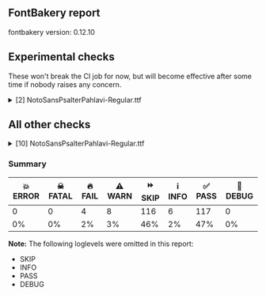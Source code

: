## FontBakery report

fontbakery version: 0.12.10



## Experimental checks

These won't break the CI job for now, but will become effective after some time if nobody raises any concern.


<details><summary>[2] NotoSansPsalterPahlavi-Regular.ttf</summary>
<div>
<details>
    <summary>🔥 <b>FAIL</b> Check tabular widths don't have kerning. <a href="https://fontbakery.readthedocs.io/en/stable/fontbakery/checks/universal.html#"></a></summary>
    <div>







* 🔥 **FAIL** <p>Kerning between uni00A0 and zero is 1, should be 0</p>
 [code: has-tabular-kerning]



* 🔥 **FAIL** <p>Kerning between zero and uni00A0 is 1, should be 0</p>
 [code: has-tabular-kerning]



* 🔥 **FAIL** <p>Kerning between uni00A0 and one is 1, should be 0</p>
 [code: has-tabular-kerning]



* 🔥 **FAIL** <p>Kerning between one and uni00A0 is 1, should be 0</p>
 [code: has-tabular-kerning]



* 🔥 **FAIL** <p>Kerning between uni00A0 and two is 1, should be 0</p>
 [code: has-tabular-kerning]



* 🔥 **FAIL** <p>Kerning between two and uni00A0 is 1, should be 0</p>
 [code: has-tabular-kerning]



* 🔥 **FAIL** <p>Kerning between uni00A0 and three is 1, should be 0</p>
 [code: has-tabular-kerning]



* 🔥 **FAIL** <p>Kerning between three and uni00A0 is 1, should be 0</p>
 [code: has-tabular-kerning]



* 🔥 **FAIL** <p>Kerning between uni00A0 and four is 1, should be 0</p>
 [code: has-tabular-kerning]



* 🔥 **FAIL** <p>Kerning between four and uni00A0 is 1, should be 0</p>
 [code: has-tabular-kerning]



* 🔥 **FAIL** <p>Kerning between uni00A0 and five is 1, should be 0</p>
 [code: has-tabular-kerning]



* 🔥 **FAIL** <p>Kerning between five and uni00A0 is 1, should be 0</p>
 [code: has-tabular-kerning]



* 🔥 **FAIL** <p>Kerning between uni00A0 and six is 1, should be 0</p>
 [code: has-tabular-kerning]



* 🔥 **FAIL** <p>Kerning between six and uni00A0 is 1, should be 0</p>
 [code: has-tabular-kerning]



* 🔥 **FAIL** <p>Kerning between uni00A0 and seven is 1, should be 0</p>
 [code: has-tabular-kerning]



* 🔥 **FAIL** <p>Kerning between seven and uni00A0 is 1, should be 0</p>
 [code: has-tabular-kerning]



* 🔥 **FAIL** <p>Kerning between uni00A0 and eight is 1, should be 0</p>
 [code: has-tabular-kerning]



* 🔥 **FAIL** <p>Kerning between eight and uni00A0 is 1, should be 0</p>
 [code: has-tabular-kerning]



* 🔥 **FAIL** <p>Kerning between uni00A0 and nine is 1, should be 0</p>
 [code: has-tabular-kerning]



* 🔥 **FAIL** <p>Kerning between nine and uni00A0 is 1, should be 0</p>
 [code: has-tabular-kerning]



</div>
</details>

<details>
    <summary>🔥 <b>FAIL</b> Checking that the typoAscender exceeds the yMax of the /Agrave. <a href="https://fontbakery.readthedocs.io/en/stable/fontbakery/checks/universal.metrics.html#"></a></summary>
    <div>







* 🔥 **FAIL** <p>OS/2.sTypoAscender value should be greater than 944, but got 737 instead</p>
 [code: typoAscender]



</div>
</details>
</div>
</details>




## All other checks



<details><summary>[10] NotoSansPsalterPahlavi-Regular.ttf</summary>
<div>
<details>
    <summary>🔥 <b>FAIL</b> Check for presence of an ARTICLE.en_us.html file <a href="https://fontbakery.readthedocs.io/en/stable/fontbakery/checks/googlefonts.description.html#"></a></summary>
    <div>







* 🔥 **FAIL** <p>This is a Noto font but it lacks an ARTICLE.en_us.html file.</p>
 [code: missing-article]



* 🔥 **FAIL** <p>This is a Noto font but it lacks a DESCRIPTION.en_us.html file.</p>
 [code: missing-description]



</div>
</details>

<details>
    <summary>🔥 <b>FAIL</b> Check that texts shape as per expectation <a href="https://fontbakery.readthedocs.io/en/stable/fontbakery/checks/shaping.html#"></a></summary>
    <div>







* 🔥 **FAIL** <p>qa/shaping_tests/psalter-pahlavi.json: Expected and actual shaping not matching</p>
<ul>
<li>
<p>Shaping did not match: 𐮮𐮬𐮫 𐮯𐮬𐮫 (#1, see examples in Unicode standard)</p>
<pre><code>Expected: None
Got     : threepp=6+910|fourpp.alt=5+1159|hundredpp=4+1248|space=3+260|threepp=2+910|fourpp.alt.fina=1+1159|twentypp.init=0+567
</code></pre>
<p>Got: <svg style="height:100px;margin:10px;" xmlns="http://www.w3.org/2000/svg" viewBox="0 -554 6213 1291" transform="matrix(1 0 0 -1 0 0)"> <defs> <path id="g66" d="M90.0,-220.0Q74.0,-220.0 61.5,-214.5Q49.0,-209.0 49.0,-199.0Q49.0,-198.0 49.0,-196.0Q49.0,-194.0 50.0,-192.0L158.0,417.0Q160.0,429.0 175.0,434.0Q190.0,439.0 207.0,439.0Q222.0,439.0 234.0,434.5Q246.0,430.0 246.0,419.0Q246.0,416.0 244.0,406.0L187.0,84.0L339.0,84.0Q373.0,84.0 392.5,99.5Q412.0,115.0 419.0,157.0L465.0,416.0Q467.0,429.0 481.5,434.0Q496.0,439.0 511.0,439.0Q528.0,439.0 541.0,433.5Q554.0,428.0 554.0,418.0Q554.0,416.0 553.0,411.0L508.0,160.0Q500.0,116.0 482.0,84.0L647.0,84.0Q681.0,84.0 700.5,99.5Q720.0,115.0 727.0,157.0L773.0,416.0Q775.0,429.0 789.0,434.0Q803.0,439.0 818.0,439.0Q835.0,439.0 848.0,433.5Q861.0,428.0 861.0,418.0Q861.0,413.0 860.0,411.0L815.0,160.0Q802.0,85.0 759.0,42.5Q716.0,0.0 635.0,0.0L172.0,0.0L137.0,-197.0Q135.0,-208.0 121.0,-214.0Q107.0,-220.0 90.0,-220.0Z"/> <path id="g80" d="M47.0,0.0Q37.0,0.0 30.5,10.0Q24.0,20.0 24.0,36.0Q24.0,55.0 32.0,69.5Q40.0,84.0 57.0,84.0L63.0,84.0Q96.0,84.0 116.0,99.5Q136.0,115.0 143.0,157.0L188.0,416.0Q190.0,429.0 204.5,434.0Q219.0,439.0 234.0,439.0Q251.0,439.0 263.5,433.5Q276.0,428.0 276.0,418.0Q276.0,417.0 276.0,415.0Q276.0,413.0 275.0,411.0L231.0,160.0Q227.0,138.0 220.5,119.0Q214.0,100.0 206.0,84.0L343.0,84.0Q375.0,84.0 393.5,100.5Q412.0,117.0 419.0,157.0L465.0,416.0Q467.0,429.0 481.5,434.0Q496.0,439.0 511.0,439.0Q528.0,439.0 540.5,433.5Q553.0,428.0 553.0,418.0Q553.0,417.0 553.0,415.0Q553.0,413.0 552.0,411.0L508.0,160.0Q500.0,116.0 482.0,84.0L621.0,84.0Q653.0,84.0 672.0,100.5Q691.0,117.0 698.0,157.0L744.0,416.0Q746.0,429.0 760.0,434.0Q774.0,439.0 789.0,439.0Q806.0,439.0 819.0,433.5Q832.0,428.0 832.0,418.0Q832.0,416.0 831.0,411.0L786.0,160.0Q782.0,138.0 775.5,119.0Q769.0,100.0 761.0,84.0L896.0,84.0Q930.0,84.0 949.5,99.5Q969.0,115.0 976.0,157.0L1022.0,416.0Q1024.0,429.0 1038.0,434.0Q1052.0,439.0 1067.0,439.0Q1084.0,439.0 1097.0,433.5Q1110.0,428.0 1110.0,418.0Q1110.0,415.0 1109.0,411.0L1064.0,160.0Q1051.0,85.0 1008.0,42.5Q965.0,0.0 884.0,0.0L47.0,0.0Z"/> <path id="g70" d="M493.0,0.0Q482.0,0.0 476.0,13.0Q470.0,26.0 470.0,42.0Q470.0,58.0 475.5,71.0Q481.0,84.0 493.0,84.0L713.0,84.0Q749.0,84.0 762.0,95.0Q775.0,106.0 775.0,124.0Q775.0,138.0 769.5,156.0Q764.0,174.0 757.0,193.0L677.0,407.0Q675.0,413.0 675.0,416.0Q675.0,426.0 684.0,432.5Q693.0,439.0 715.0,439.0Q733.0,439.0 745.5,432.5Q758.0,426.0 762.0,416.0L844.0,196.0Q855.0,167.0 861.5,142.0Q868.0,117.0 868.0,95.0Q868.0,49.0 832.0,24.5Q796.0,0.0 707.0,0.0L493.0,0.0ZM48.0,-148.0Q37.0,-148.0 30.5,-134.5Q24.0,-121.0 24.0,-105.0Q24.0,-90.0 30.0,-77.0Q36.0,-64.0 48.0,-64.0L270.0,-64.0Q309.0,-64.0 324.0,-54.0Q339.0,-44.0 339.0,-27.0Q339.0,-16.0 334.5,-1.5Q330.0,13.0 323.0,29.0L293.0,105.0Q284.0,127.0 279.0,143.5Q274.0,160.0 274.0,175.0Q274.0,196.0 287.5,215.5Q301.0,235.0 335.0,259.0L536.0,401.0Q540.0,404.0 546.0,404.0Q560.0,404.0 574.0,390.0Q588.0,376.0 588.0,359.0Q588.0,341.0 571.0,330.0L392.0,203.0Q361.0,180.0 361.0,162.0Q361.0,155.0 364.0,145.5Q367.0,136.0 371.0,125.0L417.0,1.0Q423.0,-16.0 426.5,-32.0Q430.0,-48.0 430.0,-62.0Q430.0,-102.0 397.5,-125.0Q365.0,-148.0 294.0,-148.0L48.0,-148.0ZM751.0,-195.0Q671.0,-195.0 620.5,-188.0Q570.0,-181.0 543.5,-173.0Q517.0,-165.0 508.0,-161.0Q498.0,-156.0 491.0,-146.0Q484.0,-136.0 484.0,-120.0Q484.0,-105.0 490.0,-92.0Q496.0,-79.0 508.0,-79.0Q513.0,-79.0 523.5,-80.5Q534.0,-82.0 546.0,-86.0Q569.0,-93.0 616.0,-102.0Q663.0,-111.0 749.0,-111.0Q869.0,-111.0 941.0,-87.0Q1013.0,-63.0 1047.0,-16.0Q1081.0,31.0 1086.0,99.0Q974.0,99.0 928.0,138.5Q882.0,178.0 882.0,241.0Q882.0,298.0 918.0,337.5Q954.0,377.0 1020.0,377.0Q1087.0,377.0 1130.5,322.0Q1174.0,267.0 1174.0,162.0L1174.0,131.0Q1174.0,40.0 1129.5,-34.0Q1085.0,-108.0 992.0,-151.5Q899.0,-195.0 751.0,-195.0ZM1086.0,176.0Q1086.0,224.0 1068.5,258.5Q1051.0,293.0 1011.0,293.0Q995.0,293.0 980.5,281.0Q966.0,269.0 966.0,244.0Q966.0,227.0 975.5,211.0Q985.0,195.0 1011.0,185.5Q1037.0,176.0 1086.0,176.0Z"/> <path id="g3" d=""/> <path id="g81" d="M47.0,0.0Q37.0,0.0 30.5,10.0Q24.0,20.0 24.0,36.0Q24.0,55.0 32.0,69.5Q40.0,84.0 57.0,84.0L63.0,84.0Q96.0,84.0 116.0,99.5Q136.0,115.0 143.0,157.0L188.0,416.0Q190.0,429.0 204.5,434.0Q219.0,439.0 234.0,439.0Q251.0,439.0 263.5,433.5Q276.0,428.0 276.0,418.0Q276.0,417.0 276.0,415.0Q276.0,413.0 275.0,411.0L231.0,160.0Q227.0,138.0 220.5,119.0Q214.0,100.0 206.0,84.0L343.0,84.0Q375.0,84.0 393.5,100.5Q412.0,117.0 419.0,157.0L465.0,416.0Q467.0,429.0 481.5,434.0Q496.0,439.0 511.0,439.0Q528.0,439.0 540.5,433.5Q553.0,428.0 553.0,418.0Q553.0,417.0 553.0,415.0Q553.0,413.0 552.0,411.0L508.0,160.0Q500.0,116.0 482.0,84.0L621.0,84.0Q653.0,84.0 672.0,100.5Q691.0,117.0 698.0,157.0L744.0,416.0Q746.0,429.0 760.0,434.0Q774.0,439.0 789.0,439.0Q806.0,439.0 819.0,433.5Q832.0,428.0 832.0,418.0Q832.0,416.0 831.0,411.0L786.0,160.0Q782.0,138.0 775.5,119.0Q769.0,100.0 761.0,84.0L896.0,84.0Q930.0,84.0 949.5,99.5Q969.0,115.0 976.0,157.0L1022.0,416.0Q1024.0,429.0 1038.0,434.0Q1052.0,439.0 1067.0,439.0Q1084.0,439.0 1097.0,433.5Q1110.0,428.0 1110.0,418.0Q1110.0,415.0 1109.0,411.0L1064.0,160.0Q1056.0,116.0 1039.0,84.0L1175.0,84.0Q1187.0,84.0 1192.5,71.0Q1198.0,58.0 1198.0,42.0Q1198.0,26.0 1192.0,13.0Q1186.0,0.0 1175.0,0.0L47.0,0.0Z"/> <path id="g87" d="M-16.0,0.0Q-27.0,0.0 -33.0,13.0Q-39.0,26.0 -39.0,42.0Q-39.0,58.0 -33.5,71.0Q-28.0,84.0 -16.0,84.0L32.0,84.0L32.0,84.0Q49.0,83.0 65.5,80.5Q82.0,78.0 100.0,75.0Q124.0,71.0 150.5,67.0Q177.0,63.0 208.0,63.0Q315.0,63.0 371.0,91.0Q427.0,119.0 427.0,191.0Q427.0,222.0 414.0,238.0Q401.0,254.0 382.5,260.0Q364.0,266.0 347.0,266.0Q331.0,266.0 316.0,261.0Q301.0,256.0 287.0,250.0Q276.0,246.0 265.0,242.5Q254.0,239.0 243.0,239.0Q207.0,239.0 207.0,271.0Q207.0,294.0 221.5,309.0Q236.0,324.0 259.0,332.5Q282.0,341.0 306.5,344.0Q331.0,347.0 350.0,347.0Q411.0,347.0 448.0,326.0Q485.0,305.0 501.5,272.5Q518.0,240.0 518.0,205.0Q518.0,139.0 493.0,95.0Q468.0,51.0 424.0,25.5Q380.0,0.0 323.0,-10.5Q266.0,-21.0 201.0,-21.0Q161.0,-21.0 126.0,-16.5Q91.0,-12.0 63.0,-7.0Q46.0,-4.0 32.0,-2.0Q18.0,0.0 8.0,0.0L-16.0,0.0Z"/> </defs> <g transform="translate(0,0)"> <use href="#g66"/> </g> <g transform="translate(910,0)"> <use href="#g80"/> </g> <g transform="translate(2069,0)"> <use href="#g70"/> </g> <g transform="translate(3317,0)"> <use href="#g3"/> </g> <g transform="translate(3577,0)"> <use href="#g66"/> </g> <g transform="translate(4487,0)"> <use href="#g81"/> </g> <g transform="translate(5646,0)"> <use href="#g87"/> </g> </svg></p>
</li>
</ul>
 [code: shaping-regression]



</div>
</details>

<details>
    <summary>⚠️ <b>WARN</b> Check if each glyph has the recommended amount of contours. <a href="https://fontbakery.readthedocs.io/en/stable/fontbakery/checks/universal.html#"></a></summary>
    <div>







* ⚠️ **WARN** <p>This check inspects the glyph outlines and detects the total number of contours in each of them. The expected values are infered from the typical ammounts of contours observed in a large collection of reference font families. The divergences listed below may simply indicate a significantly different design on some of your glyphs. On the other hand, some of these may flag actual bugs in the font such as glyphs mapped to an incorrect codepoint. Please consider reviewing the design and codepoint assignment of these to make sure they are correct.</p>
<p>The following glyphs do not have the recommended number of contours:</p>
<pre><code>- Glyph name: aogonek	Contours detected: 3	Expected: 2

- Glyph name: uogonek	Contours detected: 2	Expected: 1

- Glyph name: aogonek	Contours detected: 3	Expected: 2

- Glyph name: uogonek	Contours detected: 2	Expected: 1
</code></pre>
 [code: contour-count]



</div>
</details>

<details>
    <summary>⚠️ <b>WARN</b> Validate size, and resolution of article images, and ensure article page has minimum length and includes visual assets. <a href="https://fontbakery.readthedocs.io/en/stable/fontbakery/checks/googlefonts.article.html#"></a></summary>
    <div>







* ⚠️ **WARN** <p>Family metadata at fonts/NotoSansPsalterPahlavi/googlefonts/ttf does not have an article.</p>
 [code: lacks-article]



</div>
</details>

<details>
    <summary>⚠️ <b>WARN</b> Check for codepoints not covered by METADATA subsets. <a href="https://fontbakery.readthedocs.io/en/stable/fontbakery/checks/googlefonts.subsets.html#"></a></summary>
    <div>







* ⚠️ **WARN** <p>The following codepoints supported by the font are not covered by
any subsets defined in the font's metadata file, and will never
be served. You can solve this by either manually adding additional
subset declarations to METADATA.pb, or by editing the glyphset
definitions.</p>
<ul>
<li>U+02D8 BREVE: try adding one of: yi, canadian-aboriginal</li>
<li>U+02D9 DOT ABOVE: try adding one of: yi, canadian-aboriginal</li>
<li>U+02DB OGONEK: try adding one of: yi, canadian-aboriginal</li>
<li>U+0302 COMBINING CIRCUMFLEX ACCENT: try adding one of: tifinagh, cherokee, coptic, math</li>
<li>U+0306 COMBINING BREVE: try adding one of: tifinagh, old-permic</li>
<li>U+0307 COMBINING DOT ABOVE: try adding one of: hebrew, canadian-aboriginal, duployan, old-permic, syriac, tai-le, todhri, malayalam, tifinagh, coptic, math</li>
<li>U+030A COMBINING RING ABOVE: try adding one of: duployan, syriac</li>
<li>U+030B COMBINING DOUBLE ACUTE ACCENT: try adding one of: cherokee, osage</li>
<li>U+030C COMBINING CARON: try adding one of: cherokee, tai-le</li>
<li>U+0326 COMBINING COMMA BELOW: try adding math</li>
<li>U+0327 COMBINING CEDILLA: try adding math</li>
<li>U+0328 COMBINING OGONEK: not included in any glyphset definition</li>
</ul>
<p>Or you can add the above codepoints to one of the subsets supported by the font: <code>latin</code>, <code>latin-ext</code>, <code>psalter-pahlavi</code></p>
 [code: unreachable-subsetting]



</div>
</details>

<details>
    <summary>⚠️ <b>WARN</b> Combined length of family and style must not exceed 32 characters. <a href="https://fontbakery.readthedocs.io/en/stable/fontbakery/checks/googlefonts.name.html#"></a></summary>
    <div>







* ⚠️ **WARN** <p>Name ID 6 'NotoSansPsalterPahlavi-Regular' exceeds 27 characters. This has been found to cause problems with PostScript printers, especially on Mac platforms.</p>
 [code: nameid6-too-long]



</div>
</details>

<details>
    <summary>⚠️ <b>WARN</b> Ensure soft_dotted characters lose their dot when combined with marks that replace the dot. <a href="https://fontbakery.readthedocs.io/en/stable/fontbakery/checks/shaping.html#"></a></summary>
    <div>







* ⚠️ **WARN** <p>The dot of soft dotted characters used in orthographies <em>must</em> disappear in the following strings: į̀ į́ į̂ į̃ į̄ į̌</p>
<p>The dot of soft dotted characters <em>should</em> disappear in other cases, for example: į̆ į̇ į̈ į̊ į̋ į̦̀ į̦́ į̦̂ į̦̃ į̦̄ į̦̆ į̦̇ į̦̈ į̦̊ į̦̋ į̦̌ į̧̀ į̧́ į̧̂ į̧̃</p>
<p>Your font fully covers the following languages that require the soft-dotted feature: Lithuanian (Latn, 2,357,094 speakers), Dutch (Latn, 31,709,104 speakers).</p>
<p>Your font does <em>not</em> cover the following languages that require the soft-dotted feature: Lugbara (Latn, 2,200,000 speakers), Nateni (Latn, 100,000 speakers), Heiltsuk (Latn, 300 speakers), Basaa (Latn, 332,940 speakers), Ukrainian (Cyrl, 29,273,587 speakers), Bete-Bendi (Latn, 100,000 speakers), Yala (Latn, 200,000 speakers), Koonzime (Latn, 40,000 speakers), Makaa (Latn, 221,000 speakers), Teke-Ebo (Latn, 260,000 speakers), Kaska (Latn, 125 speakers), Han (Latn, 6 speakers), Cicipu (Latn, 44,000 speakers), Mundani (Latn, 34,000 speakers), Vute (Latn, 21,000 speakers), South Central Banda (Latn, 244,000 speakers), Ma’di (Latn, 584,000 speakers), Ebira (Latn, 2,200,000 speakers), Ekpeye (Latn, 226,000 speakers), Dan (Latn, 1,099,244 speakers), Nzakara (Latn, 50,000 speakers), Sar (Latn, 500,000 speakers), Igbo (Latn, 27,823,640 speakers), Belarusian (Cyrl, 10,064,517 speakers), Mfumte (Latn, 79,000 speakers), Zapotec (Latn, 490,000 speakers), Dii (Latn, 71,000 speakers), Kpelle, Guinea (Latn, 622,000 speakers), Ijo, Southeast (Latn, 2,471,000 speakers), Kom (Latn, 360,685 speakers), Avokaya (Latn, 100,000 speakers), Ejagham (Latn, 120,000 speakers), Ngbaka (Latn, 1,020,000 speakers), Gulay (Latn, 250,478 speakers), Bafut (Latn, 158,146 speakers), Aghem (Latn, 38,843 speakers), Southern Kisi (Latn, 360,000 speakers), Fur (Latn, 1,230,163 speakers), Navajo (Latn, 166,319 speakers), Mango (Latn, 77,000 speakers).</p>
 [code: soft-dotted]



</div>
</details>

<details>
    <summary>⚠️ <b>WARN</b> Do any segments have colinear vectors? <a href="https://fontbakery.readthedocs.io/en/stable/fontbakery/checks/outline.html#"></a></summary>
    <div>







* ⚠️ **WARN** <p>The following glyphs have colinear vectors:</p>
<pre><code>* hepp (U+10B84): L&lt;&lt;439.0,304.0&gt;--&lt;423.0,479.0&gt;&gt; -&gt; L&lt;&lt;423.0,479.0&gt;--&lt;423.0,480.0&gt;&gt;

* hepp (U+10B84): L&lt;&lt;511.0,479.0&gt;--&lt;558.0,-32.0&gt;&gt; -&gt; L&lt;&lt;558.0,-32.0&gt;--&lt;558.0,-34.0&gt;&gt;

* hepp.fina: L&lt;&lt;439.0,304.0&gt;--&lt;423.0,479.0&gt;&gt; -&gt; L&lt;&lt;423.0,479.0&gt;--&lt;423.0,480.0&gt;&gt;

* hepp.fina: L&lt;&lt;555.0,0.0&gt;--&lt;558.0,-32.0&gt;&gt; -&gt; L&lt;&lt;558.0,-32.0&gt;--&lt;558.0,-34.0&gt;&gt;

* mempp.init: L&lt;&lt;-16.0,84.0&gt;--&lt;56.0,84.0&gt;&gt; -&gt; L&lt;&lt;56.0,84.0&gt;--&lt;56.0,84.0&gt;&gt;

* mempp.init: L&lt;&lt;56.0,84.0&gt;--&lt;56.0,84.0&gt;&gt; -&gt; L&lt;&lt;56.0,84.0&gt;--&lt;61.0,84.0&gt;&gt;

* mempp.init: L&lt;&lt;56.0,84.0&gt;--&lt;61.0,84.0&gt;&gt; -&gt; L&lt;&lt;61.0,84.0&gt;--&lt;103.0,84.0&gt;&gt;

* mempp.medi: L&lt;&lt;-16.0,84.0&gt;--&lt;56.0,84.0&gt;&gt; -&gt; L&lt;&lt;56.0,84.0&gt;--&lt;56.0,84.0&gt;&gt;

* mempp.medi: L&lt;&lt;56.0,84.0&gt;--&lt;56.0,84.0&gt;&gt; -&gt; L&lt;&lt;56.0,84.0&gt;--&lt;61.0,84.0&gt;&gt;

* mempp.medi: L&lt;&lt;56.0,84.0&gt;--&lt;61.0,84.0&gt;&gt; -&gt; L&lt;&lt;61.0,84.0&gt;--&lt;103.0,84.0&gt;&gt;

* shinpp.init: L&lt;&lt;-16.0,84.0&gt;--&lt;32.0,84.0&gt;&gt; -&gt; L&lt;&lt;32.0,84.0&gt;--&lt;32.0,84.0&gt;&gt;

* tenpp.init: L&lt;&lt;-16.0,84.0&gt;--&lt;32.0,84.0&gt;&gt; -&gt; L&lt;&lt;32.0,84.0&gt;--&lt;32.0,84.0&gt;&gt;

* tenpp.medi: L&lt;&lt;-16.0,84.0&gt;--&lt;32.0,84.0&gt;&gt; -&gt; L&lt;&lt;32.0,84.0&gt;--&lt;32.0,84.0&gt;&gt;

* twentypp.init: L&lt;&lt;-16.0,84.0&gt;--&lt;32.0,84.0&gt;&gt; -&gt; L&lt;&lt;32.0,84.0&gt;--&lt;32.0,84.0&gt;&gt;

* twentypp.medi: L&lt;&lt;-16.0,84.0&gt;--&lt;32.0,84.0&gt;&gt; -&gt; L&lt;&lt;32.0,84.0&gt;--&lt;32.0,84.0&gt;&gt;

* yodhpp (U+10B88): L&lt;&lt;486.0,198.0&gt;--&lt;500.0,23.0&gt;&gt; -&gt; L&lt;&lt;500.0,23.0&gt;--&lt;500.0,21.0&gt;&gt;

* yodhpp (U+10B88): L&lt;&lt;59.0,21.0&gt;--&lt;59.0,23.0&gt;&gt; -&gt; L&lt;&lt;59.0,23.0&gt;--&lt;72.0,194.0&gt;&gt;
</code></pre>
 [code: found-colinear-vectors]



</div>
</details>

<details>
    <summary>⚠️ <b>WARN</b> Do outlines contain any jaggy segments? <a href="https://fontbakery.readthedocs.io/en/stable/fontbakery/checks/outline.html#"></a></summary>
    <div>







* ⚠️ **WARN** <p>The following glyphs have jaggy segments:</p>
<pre><code>* alefpp.init: B&lt;&lt;104.0,16.0&gt;-&lt;74.0,3.0&gt;-&lt;32.0,0.0&gt;&gt;/L&lt;&lt;32.0,0.0&gt;--&lt;32.0,0.0&gt;&gt; = 4.085616779974888
</code></pre>
 [code: found-jaggy-segments]



</div>
</details>

<details>
    <summary>⚠️ <b>WARN</b> Ensure fonts have ScriptLangTags declared on the 'meta' table. <a href="https://fontbakery.readthedocs.io/en/stable/fontbakery/checks/googlefonts.meta.html#"></a></summary>
    <div>







* ⚠️ **WARN** <p>This font file does not have a 'meta' table.</p>
 [code: lacks-meta-table]



</div>
</details>
</div>
</details>




### Summary

| 💥 ERROR | ☠ FATAL | 🔥 FAIL | ⚠️ WARN | ⏩ SKIP | ℹ️ INFO | ✅ PASS | 🔎 DEBUG | 
| ---|---|---|---|---|---|---|---|
| 0 | 0 | 4 | 8 | 116 | 6 | 117 | 0 | 
| 0% | 0% | 2% | 3% | 46% | 2% | 47% | 0% | 



**Note:** The following loglevels were omitted in this report:


* SKIP
* INFO
* PASS
* DEBUG
